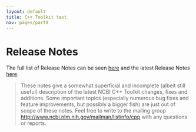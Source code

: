 ```yaml
---
layout: default
title: C++ Toolkit test
nav: pages/part8
---
```


Release Notes
=============

The full list of Release Notes can be seen [here](http://www.ncbi.nlm.nih.gov/IEB/ToolBox/CPP_DOC/public_releases/RN_index.html) and the latest Release Notes [here](http://www.ncbi.nlm.nih.gov/IEB/ToolBox/CPP_DOC/public_releases/release_notes.html).

> These notes give a somewhat superficial and incomplete (albeit still useful) description of the latest NCBI C++ Toolkit changes, fixes and additions. Some important topics (especially numerous bug fixes and feature improvements, but possibly a bigger fish) are just out of scope of these notes. Feel free to write to the mailing group <http://www.ncbi.nlm.nih.gov/mailman/listinfo/cpp> with any questions or reports.


